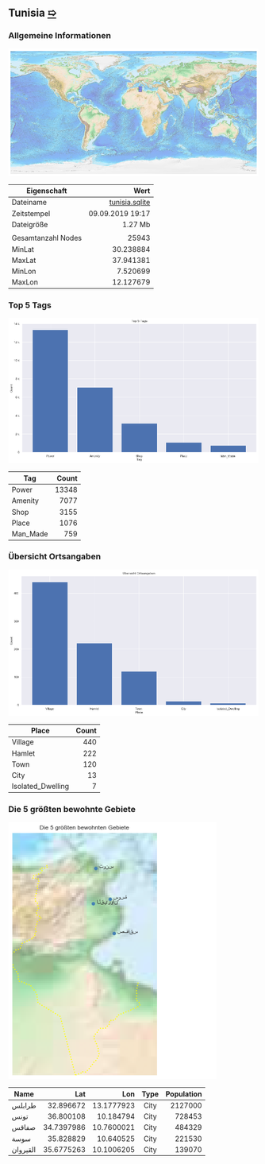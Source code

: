 ## Tunisia [&#10159;](tunisia.sqlite)

### Allgemeine Informationen

![Overview](./Images/tunisia_overview.png)

|Eigenschaft|Wert|
|-|-:|
Dateiname|[tunisia.sqlite](tunisia.sqlite)|
Zeitstempel|09.09.2019 19:17|
Dateigr&ouml;&szlig;e|1.27 Mb|
|||
Gesamtanzahl Nodes|25943|
|MinLat|30.238884|
|MaxLat|37.941381|
|MinLon|7.520699|
|MaxLon|12.127679|

### Top 5 Tags

![Tags](./Images/tunisia_tags.png)

|Tag|Count|
|-|-:|
|Power|13348|
|Amenity|7077|
|Shop|3155|
|Place|1076|
|Man_Made|759|

### &Uuml;bersicht Ortsangaben

![Places](./Images/tunisia_places.png)

|Place|Count|
|-|-:|
|Village|440|
|Hamlet|222|
|Town|120|
|City|13|
|Isolated_Dwelling|7|

### Die 5 gr&ouml;&szlig;ten bewohnte Gebiete

![Places](./Images/tunisia_topplaces.png)

|Name|Lat|Lon|Type|Population|
|----|--:|--:|:--:|---------:|
|طرابلس|32.896672|13.1777923|City|2127000|
|تونس|36.800108|10.184794|City|728453|
|صفاقس|34.7397986|10.7600021|City|484329|
|سوسة|35.828829|10.640525|City|221530|
|القيروان‎|35.6775263|10.1006205|City|139070|
